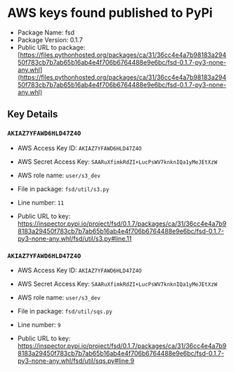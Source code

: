 # AWS keys found published to PyPi

* Package Name: fsd
* Package Version: 0.1.7
* Public URL to package: [https://files.pythonhosted.org/packages/ca/31/36cc4e4a7b98183a29450f783cb7b7ab65b16ab4e4f706b6764488e9e6bc/fsd-0.1.7-py3-none-any.whl](https://files.pythonhosted.org/packages/ca/31/36cc4e4a7b98183a29450f783cb7b7ab65b16ab4e4f706b6764488e9e6bc/fsd-0.1.7-py3-none-any.whl)

## Key Details

### `AKIAZ7YFAWD6HLD47Z4O`

* AWS Access Key ID: `AKIAZ7YFAWD6HLD47Z4O`
* AWS Secret Access Key: `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` 
* AWS role name: `user/s3_dev`
* File in package: `fsd/util/s3.py`
* Line number: `11`

* Public URL to key: https://inspector.pypi.io/project/fsd/0.1.7/packages/ca/31/36cc4e4a7b98183a29450f783cb7b7ab65b16ab4e4f706b6764488e9e6bc/fsd-0.1.7-py3-none-any.whl/fsd/util/s3.py#line.11



### `AKIAZ7YFAWD6HLD47Z4O`

* AWS Access Key ID: `AKIAZ7YFAWD6HLD47Z4O`
* AWS Secret Access Key: `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` 
* AWS role name: `user/s3_dev`
* File in package: `fsd/util/sqs.py`
* Line number: `9`

* Public URL to key: https://inspector.pypi.io/project/fsd/0.1.7/packages/ca/31/36cc4e4a7b98183a29450f783cb7b7ab65b16ab4e4f706b6764488e9e6bc/fsd-0.1.7-py3-none-any.whl/fsd/util/sqs.py#line.9


